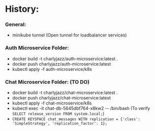 # History:

### General:

- minikube tunnel (Open tunnel for loadbalancer services)

### Auth Microservice Folder:

- docker build -t charlyjazz/auth-microservice:latest .
- docker push charlyjazz/auth-microservice:latest
- kubectl apply -f auth-microservice/k8s

### Chat Microservice Folder: (TO DO)

- docker build -t charlyjazz/chat-microservice:latest .
- docker push charlyjazz/chat-microservice:latest
- kubectl apply -f chat-microservice/k8s
- kubectl exec -it chat-db-5645dbf764-x8kw2 -- /bin/bash (To verify `SELECT release_version FROM system.local;`)
- `CREATE KEYSPACE chat_messages WITH replication = {'class': 'SimpleStrategy', 'replication_factor': 1};`
